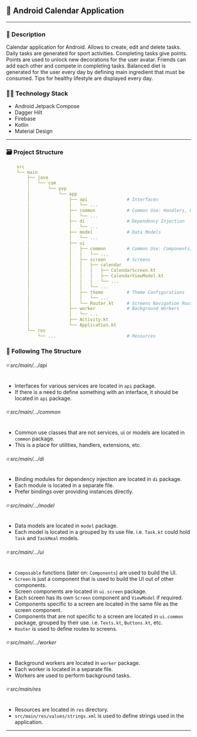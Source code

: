 ## 📱 Android Calendar Application

---

### 🧾 Description

<p>
 Calendar application for Android. Allows to create, edit and delete tasks. Daily tasks are generated for sport activities. Completing tasks give points. Points are used to unlock new decorations for the user avatar. Friends can add each other and compete in completing tasks. Balanced diet is generated for the user every day by defining main ingredient that must be consumed. Tips for healthy lifestyle are displayed every day.
</p>

### 🧑‍💻 Technology Stack

- Android Jetpack Compose
- Dagger Hilt
- Firebase
- Kotlin
- Material Design

---

### 🗃️ Project Structure

```yaml
    src
    └── main
        ├── java
        │   └── com
        │       └── pvp
        │           └── app
        │               ├── api               # Interfaces
        │               │   └── ...
        │               ├── common            # Common Use: Handlers, Utilities, ...
        │               │   └── ...
        │               ├── di                # Dependency Injection
        │               │   └── ...
        │               ├── model             # Data Models
        │               │   └── ...
        │               ├── ui
        │               │   ├── common        # Common Use: Components, Handlers, Utilities, ...
        │               │   │   └── ...
        │               │   ├── screen        # Screens
        │               │   │   ├── calendar
        │               │   │   │   ├── CalendarScreen.kt
        │               │   │   │   ├── CalendarViewModel.kt
        │               │   │   │   └── ...
        │               │   │   └── ...
        │               │   ├── theme         # Theme Configurations
        │               │   │   └── ...
        │               │   └── Router.kt     # Screens Navigation Router
        │               ├── worker            # Background Workers
        │               │   └── ...
        │               ├── Activity.kt
        │               └── Application.kt
        └── res
            └── ...                           # Resources
```

### 📎 Following The Structure

###### ◽ src/main/.../api
- Interfaces for various services are located in `api` package.
- If there is a need to define something with an interface, it should be located in `api` package.

###### ◽ src/main/.../common
- Common use classes that are not services, ui or models are located in `common` package.
- This is a place for utilities, handlers, extensions, etc.

###### ◽ src/main/.../di
- Binding modules for dependency injection are located in `di` package.
- Each module is located in a separate file.
- Prefer bindings over providing instances directly.

###### ◽ src/main/.../model
- Data models are located in `model` package.
- Each model is located in a grouped by its use file. i.e. `Task.kt` could hold `Task`
  and `TaskMeal` models.

###### ◽ src/main/.../ui
- `Composable` functions (later on: `Components`) are used to build the UI.
- `Screen` is just a component that is used to build the UI out of other components.
- Screen components are located in `ui.screen` package.
- Each screen has its own `Screen` component and `ViewModel` if required.
- Components specific to a screen are located in the same file as the screen component.
- Components that are not specific to a screen are located in `ui.common` package, grouped by their
  use. i.e. `Texts.kt`, `Buttons.kt`, etc.
- `Router` is used to define routes to screens.

###### ◽ src/main/.../worker
- Background workers are located in `worker` package.
- Each worker is located in a separate file.
- Workers are used to perform background tasks.

###### ◽ src/main/res
- Resources are located in `res` directory.
- `src/main/res/values/strings.xml` is used to define strings used in the application.

---
